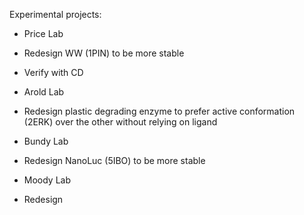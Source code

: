 Experimental projects:
- Price Lab
- Redesign WW (1PIN) to be more stable
- Verify with CD

- Arold Lab
- Redesign plastic degrading enzyme to prefer active conformation (2ERK) over the other without relying on ligand

- Bundy Lab
- Redesign NanoLuc (5IBO) to be more stable



- Moody Lab
- Redesign 